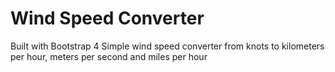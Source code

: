 # Wind Speed Converter
Built with Bootstrap 4
Simple wind speed converter from knots to kilometers per hour, meters per second and miles per hour 
